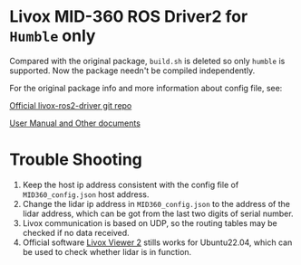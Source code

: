 # Livox MID-360 ROS Driver2 for `Humble` only

Compared with the original package, `build.sh` is deleted so only `humble` is supported. Now the package needn't be compiled independently.

For the original package info and more information about config file, see:

[Official livox-ros2-driver git repo](https://github.com/Livox-SDK/livox_ros_driver2)

[User Manual and Other documents](https://www.livoxtech.com/mid-360/downloads1)

# Trouble Shooting

1. Keep the host ip address consistent with the config file of `MID360_config.json` host address.
2. Change the lidar ip address in `MID360_config.json` to the address of the lidar address, which can be got from the last two digits of serial number.
3. Livox communication is based on UDP, so the routing tables may be checked if no data received.
4. Official software [Livox Viewer 2](https://www.livoxtech.com/de/downloads) stills works for Ubuntu22.04, which can be used to check whether lidar is in function.


